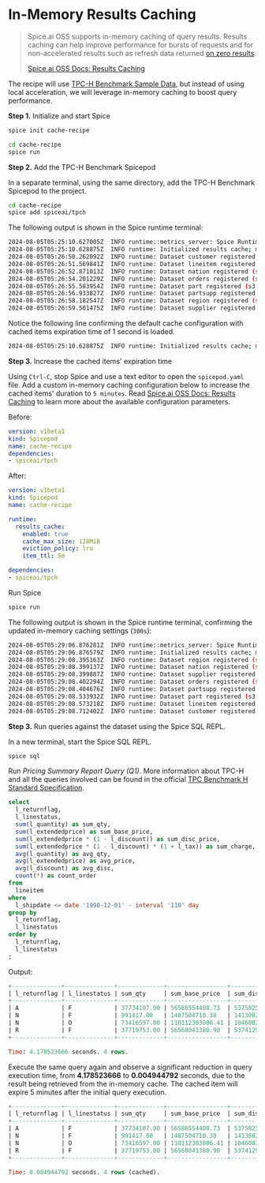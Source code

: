# In-Memory Results Caching

> Spice.ai OSS supports in-memory caching of query results.
> Results caching can help improve performance for bursts of requests and for non-accelerated results such as refresh data returned [on zero results](https://docs.spiceai.org/data-accelerators/data-refresh#behavior-on-zero-results).
>
> [Spice.ai OSS Docs: Results Caching](https://docs.spiceai.org/features/caching)

The recipe will use [TPC-H Benchmark Sample Data](https://github.com/spiceai/cookbook/tree/trunk/tpc-h), but instead of using local acceleration, we will leverage in-memory caching to boost query performance.

**Step 1.** Initialize and start Spice

```bash
spice init cache-recipe
```

```bash
cd cache-recipe
spice run
```

**Step 2.** Add the TPC-H Benchmark Spicepod

In a separate terminal, using the same directory, add the TPC-H Benchmark Spicepod to the project.

```bash
cd cache-recipe
spice add spiceai/tpch
```

The following output is shown in the Spice runtime terminal:

```bash
2024-08-05T05:25:10.627005Z  INFO runtime::metrics_server: Spice Runtime Metrics listening on 127.0.0.1:9090
2024-08-05T05:25:10.628875Z  INFO runtime: Initialized results cache; max size: 128.00 MiB, item ttl: 1s
2024-08-05T05:26:50.262092Z  INFO runtime: Dataset customer registered (s3://spiceai-demo-datasets/tpch/customer/), results cache enabled.
2024-08-05T05:26:51.569841Z  INFO runtime: Dataset lineitem registered (s3://spiceai-demo-datasets/tpch/lineitem/), results cache enabled.
2024-08-05T05:26:52.871013Z  INFO runtime: Dataset nation registered (s3://spiceai-demo-datasets/tpch/nation/), results cache enabled.
2024-08-05T05:26:54.201229Z  INFO runtime: Dataset orders registered (s3://spiceai-demo-datasets/tpch/orders/), results cache enabled.
2024-08-05T05:26:55.583954Z  INFO runtime: Dataset part registered (s3://spiceai-demo-datasets/tpch/part/), results cache enabled.
2024-08-05T05:26:56.933827Z  INFO runtime: Dataset partsupp registered (s3://spiceai-demo-datasets/tpch/partsupp/), results cache enabled.
2024-08-05T05:26:58.182547Z  INFO runtime: Dataset region registered (s3://spiceai-demo-datasets/tpch/region/), results cache enabled.
2024-08-05T05:26:59.501475Z  INFO runtime: Dataset supplier registered (s3://spiceai-demo-datasets/tpch/supplier/), results cache enabled.
```

Notice the following line confirming the default cache configuration with cached items expiration time of 1 second is loaded.

```bash
2024-08-05T05:25:10.628875Z  INFO runtime: Initialized results cache; max size: 128.00 MiB, item ttl: 1s
```

**Step 3.** Increase the cached items' expiration time

Using `Ctrl-C`, stop Spice and use a text editor to open the `spicepod.yaml` file. Add a custom in-memory caching configuration below to increase the cached items' duration to `5 minutes`. Read [Spice.ai OSS Docs: Results Caching](https://docs.spiceai.org/features/caching) to learn more about the available configuration parameters.

Before:

```yaml
version: v1beta1
kind: Spicepod
name: cache-recipe
dependencies:
- spiceai/tpch
```

After:

```yaml
version: v1beta1
kind: Spicepod
name: cache-recipe

runtime:
  results_cache:
    enabled: true
    cache_max_size: 128MiB
    eviction_policy: lru 
    item_ttl: 5m

dependencies:
- spiceai/tpch
```

Run Spice

```bash
spice run
```

The following output is shown in the Spice runtime terminal, confirming the updated in-memory caching settings (`300s`):

```bash
2024-08-05T05:29:06.876281Z  INFO runtime::metrics_server: Spice Runtime Metrics listening on 127.0.0.1:9090
2024-08-05T05:29:06.876579Z  INFO runtime: Initialized results cache; max size: 128.00 MiB, item ttl: 300s
2024-08-05T05:29:08.395163Z  INFO runtime: Dataset region registered (s3://spiceai-demo-datasets/tpch/region/), results cache enabled.
2024-08-05T05:29:08.399137Z  INFO runtime: Dataset nation registered (s3://spiceai-demo-datasets/tpch/nation/), results cache enabled.
2024-08-05T05:29:08.399887Z  INFO runtime: Dataset supplier registered (s3://spiceai-demo-datasets/tpch/supplier/), results cache enabled.
2024-08-05T05:29:08.402294Z  INFO runtime: Dataset orders registered (s3://spiceai-demo-datasets/tpch/orders/), results cache enabled.
2024-08-05T05:29:08.404676Z  INFO runtime: Dataset partsupp registered (s3://spiceai-demo-datasets/tpch/partsupp/), results cache enabled.
2024-08-05T05:29:08.533932Z  INFO runtime: Dataset part registered (s3://spiceai-demo-datasets/tpch/part/), results cache enabled.
2024-08-05T05:29:08.573218Z  INFO runtime: Dataset lineitem registered (s3://spiceai-demo-datasets/tpch/lineitem/), results cache enabled.
2024-08-05T05:29:08.712402Z  INFO runtime: Dataset customer registered (s3://spiceai-demo-datasets/tpch/customer/), results cache enabled.
```

**Step 3.** Run queries against the dataset using the Spice SQL REPL.

In a new terminal, start the Spice SQL REPL.

```bash
spice sql
```

Run *Pricing Summary Report Query (Q1)*. More information about TPC-H and all the queries involved can be found in the official [TPC Benchmark H Standard Specification](https://www.tpc.org/tpc_documents_current_versions/pdf/tpc-h_v2.17.1.pdf).

```sql
select
  l_returnflag,
  l_linestatus,
  sum(l_quantity) as sum_qty,
  sum(l_extendedprice) as sum_base_price,
  sum(l_extendedprice * (1 - l_discount)) as sum_disc_price,
  sum(l_extendedprice * (1 - l_discount) * (1 + l_tax)) as sum_charge,
  avg(l_quantity) as avg_qty,
  avg(l_extendedprice) as avg_price,
  avg(l_discount) as avg_disc,
  count(*) as count_order
from
  lineitem
where
  l_shipdate <= date '1998-12-01' - interval '110' day
group by
  l_returnflag,
  l_linestatus
order by
  l_returnflag,
  l_linestatus
;
```

Output:

```sql
+--------------+--------------+-------------+-----------------+-------------------+---------------------+-----------+--------------+----------+-------------+
| l_returnflag | l_linestatus | sum_qty     | sum_base_price  | sum_disc_price    | sum_charge          | avg_qty   | avg_price    | avg_disc | count_order |
+--------------+--------------+-------------+-----------------+-------------------+---------------------+-----------+--------------+----------+-------------+
| A            | F            | 37734107.00 | 56586554400.73  | 53758257134.8700  | 55909065222.827692  | 25.522005 | 38273.129734 | 0.049985 | 1478493     |
| N            | F            | 991417.00   | 1487504710.38   | 1413082168.0541   | 1469649223.194375   | 25.516471 | 38284.467760 | 0.050093 | 38854       |
| N            | O            | 73416597.00 | 110112303006.41 | 104608220776.3836 | 108796375788.183317 | 25.502437 | 38249.282778 | 0.049996 | 2878807     |
| R            | F            | 37719753.00 | 56568041380.90  | 53741292684.6040  | 55889619119.831932  | 25.505793 | 38250.854626 | 0.050009 | 1478870     |
+--------------+--------------+-------------+-----------------+-------------------+---------------------+-----------+--------------+----------+-------------+

Time: 4.178523666 seconds. 4 rows.
```

Execute the same query again and observe a significant reduction in query execution time, from **4.178523666** to **0.004944792** seconds, due to the result being retrieved from the in-memory cache. The cached item will expire 5 minutes after the initial query execution.

```sql
+--------------+--------------+-------------+-----------------+-------------------+---------------------+-----------+--------------+----------+-------------+
| l_returnflag | l_linestatus | sum_qty     | sum_base_price  | sum_disc_price    | sum_charge          | avg_qty   | avg_price    | avg_disc | count_order |
+--------------+--------------+-------------+-----------------+-------------------+---------------------+-----------+--------------+----------+-------------+
| A            | F            | 37734107.00 | 56586554400.73  | 53758257134.8700  | 55909065222.827692  | 25.522005 | 38273.129734 | 0.049985 | 1478493     |
| N            | F            | 991417.00   | 1487504710.38   | 1413082168.0541   | 1469649223.194375   | 25.516471 | 38284.467760 | 0.050093 | 38854       |
| N            | O            | 73416597.00 | 110112303006.41 | 104608220776.3836 | 108796375788.183317 | 25.502437 | 38249.282778 | 0.049996 | 2878807     |
| R            | F            | 37719753.00 | 56568041380.90  | 53741292684.6040  | 55889619119.831932  | 25.505793 | 38250.854626 | 0.050009 | 1478870     |
+--------------+--------------+-------------+-----------------+-------------------+---------------------+-----------+--------------+----------+-------------+

Time: 0.004944792 seconds. 4 rows (cached).
```
